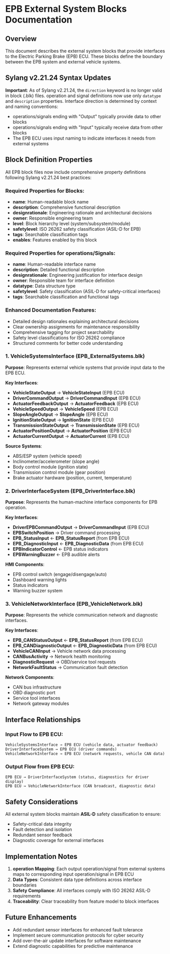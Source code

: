 # EPB External System Blocks Documentation

## Overview
This document describes the external system blocks that provide interfaces to the Electric Parking Brake (EPB) ECU. These blocks define the boundary between the EPB system and external vehicle systems.

## Sylang v2.21.24 Syntax Updates
**Important**: As of Sylang v2.21.24, the `direction` keyword is no longer valid in block (.blk) files. operation and signal definitions now use only `datatype` and `description` properties. Interface direction is determined by context and naming conventions:
- operations/signals ending with "Output" typically provide data to other blocks
- operations/signals ending with "Input" typically receive data from other blocks
- The EPB ECU uses input naming to indicate interfaces it needs from external systems

## Block Definition Properties

All EPB block files now include comprehensive property definitions following Sylang v2.21.24 best practices:

### **Required Properties for Blocks:**
- **name**: Human-readable block name
- **description**: Comprehensive functional description
- **designrationale**: Engineering rationale and architectural decisions
- **owner**: Responsible engineering team
- **level**: Block hierarchy level (system/subsystem/module)
- **safetylevel**: ISO 26262 safety classification (ASIL-D for EPB)
- **tags**: Searchable classification tags
- **enables**: Features enabled by this block

### **Required Properties for operations/Signals:**
- **name**: Human-readable interface name
- **description**: Detailed functional description
- **designrationale**: Engineering justification for interface design
- **owner**: Responsible team for interface definition
- **datatype**: Data structure type
- **safetylevel**: Safety classification (ASIL-D for safety-critical interfaces)
- **tags**: Searchable classification and functional tags

### **Enhanced Documentation Features:**
- Detailed design rationales explaining architectural decisions
- Clear ownership assignments for maintenance responsibility
- Comprehensive tagging for project searchability
- Safety level classifications for ISO 26262 compliance
- Structured comments for better code understanding

### 1. VehicleSystemsInterface (EPB_ExternalSystems.blk)
**Purpose**: Represents external vehicle systems that provide input data to the EPB ECU.

**Key Interfaces**:
- **VehicleStateOutput** → **VehicleStateInput** (EPB ECU)
- **DriverCommandOutput** → **DriverCommandInput** (EPB ECU)  
- **ActuatorFeedbackOutput** → **ActuatorFeedback** (EPB ECU)
- **VehicleSpeedOutput** → **VehicleSpeed** (EPB ECU)
- **SlopeAngleOutput** → **SlopeAngle** (EPB ECU)
- **IgnitionStateOutput** → **IgnitionState** (EPB ECU)
- **TransmissionStateOutput** → **TransmissionState** (EPB ECU)
- **ActuatorPositionOutput** → **ActuatorPosition** (EPB ECU)
- **ActuatorCurrentOutput** → **ActuatorCurrent** (EPB ECU)

**Source Systems**:
- ABS/ESP system (vehicle speed)
- Inclinometer/accelerometer (slope angle)
- Body control module (ignition state)
- Transmission control module (gear position)
- Brake actuator hardware (position, current, temperature)

### 2. DriverInterfaceSystem (EPB_DriverInterface.blk)
**Purpose**: Represents the human-machine interface components for EPB operation.

**Key Interfaces**:
- **DriverEPBCommandOutput** → **DriverCommandInput** (EPB ECU)
- **EPBSwitchPosition** → Driver command processing
- **EPB_StatusInput** ← **EPB_StatusReport** (from EPB ECU)
- **EPB_DiagnosticInput** ← **EPB_DiagnosticData** (from EPB ECU)
- **EPBIndicatorControl** ← EPB status indicators
- **EPBWarningBuzzer** ← EPB audible alerts

**HMI Components**:
- EPB control switch (engage/disengage/auto)
- Dashboard warning lights
- Status indicators
- Warning buzzer system

### 3. VehicleNetworkInterface (EPB_VehicleNetwork.blk)
**Purpose**: Represents the vehicle communication network and diagnostic interfaces.

**Key Interfaces**:
- **EPB_CANStatusOutput** ← **EPB_StatusReport** (from EPB ECU)
- **EPB_CANDiagnosticOutput** ← **EPB_DiagnosticData** (from EPB ECU)
- **VehicleCANInput** → Vehicle network data processing
- **CANBusActivity** → Network health monitoring
- **DiagnosticRequest** → OBD/service tool requests
- **NetworkFaultStatus** → Communication fault detection

**Network Components**:
- CAN bus infrastructure
- OBD diagnostic port
- Service tool interfaces
- Network gateway modules

## Interface Relationships

### Input Flow to EPB ECU:
```
VehicleSystemsInterface → EPB ECU (vehicle data, actuator feedback)
DriverInterfaceSystem → EPB ECU (driver commands)
VehicleNetworkInterface → EPB ECU (network requests, vehicle CAN data)
```

### Output Flow from EPB ECU:
```
EPB ECU → DriverInterfaceSystem (status, diagnostics for driver display)
EPB ECU → VehicleNetworkInterface (CAN broadcast, diagnostic data)
```

## Safety Considerations

All external system blocks maintain **ASIL-D** safety classification to ensure:
- Safety-critical data integrity
- Fault detection and isolation
- Redundant sensor feedback
- Diagnostic coverage for external interfaces

## Implementation Notes

1. **operation Mapping**: Each output operation/signal from external systems maps to corresponding input operation/signal in EPB ECU
2. **Data Types**: Consistent data type definitions across interface boundaries
3. **Safety Compliance**: All interfaces comply with ISO 26262 ASIL-D requirements
4. **Traceability**: Clear traceability from feature model to block interfaces

## Future Enhancements

- Add redundant sensor interfaces for enhanced fault tolerance
- Implement secure communication protocols for cyber security
- Add over-the-air update interfaces for software maintenance
- Extend diagnostic capabilities for predictive maintenance
